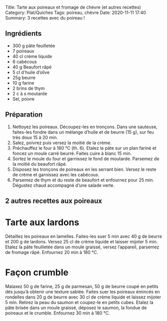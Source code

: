 Title: Tarte aux poireaux et fromage de chèvre (et autres recettes)
Category: Plat/Quiches
Tags: poireau, chèvre
Date:  2020-11-11 17:40
Summary: 3 recettes avec du poireau !

## Ingrédients

- 300 g pâte feuilletée
- 7 poireaux
- 40 cl crème liquide
- 6 cabécous
- 40 g Beaufort râpé
- 5 cl d'huile d’olive
- 25g beurre
- 10 g farine
- 2 brins de thym
- 2 c à s moutarde
- Sel, poivre

## Préparation

1. Nettoyez les poireaux. Découpez-les en tronçons. Dans une sauteuse, faites-les fondre dans un mélange d’huile et de beurre (15 g), sur feu très doux 15 à 20 min.
2. Salez, poivrez puis versez la moitié de la crème.
3. Préchauffez le four à 180 °C (th. 6). Etalez la pâte sur un plan fariné et foncez un moule carré beurré. Faites cuire à blanc 15 min.
4. Sortez le moule du four et garnissez le fond de moutarde. Parsemez de la moitié du beaufort râpé.
5. Disposez les tronçons de poireaux en les serrant bien. Versez le reste de crème et garnissez avec les cabécous.
6. Parsemez de thym et du reste de beaufort et enfournez pour 25 min. Dégustez chaud accompagné d’une salade verte.

## 2 autres recettes aux poireaux

# Tarte aux lardons

Détaillez les poireaux en lamelles. Faites-les suer 5 min avec 40 g de beurre et 200 g de lardons. Versez 25 cl de crème liquide et laisser mijoter 5 min. Etalez la pâte feuilletée dans un moule graissé, versez l’appareil, parsemez de fromage râpé. Enfournez 20 min à 180 °C.

# Façon crumble

Malaxez 50 g de farine, 25 g de parmesan, 50 g de beurre coupé en petits dés jusqu’à obtenir une texture sablée. Faites suer les poireaux émincés en rondelles dans 20 g de beurre avec 30 cl de crème liquide et laissez mijoter 5 min. Retirez la peau du saumon et coupez-le en petits cubes. Etalez la pâte brisée dans un moule graissé, déposez le saumon, la fondue de poireaux et le crumble. Enfournez 30 min à 180 °C.


